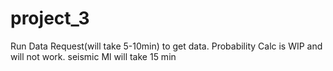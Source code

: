 # project_3

Run Data Request(will take 5-10min) to get data. Probability Calc is WIP and will not work.
seismic Ml will take 15 min

